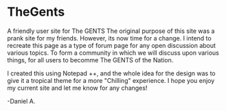 # TheGents
A friendly user site for The GENTS
The original purpose of this site was a prank site for my friends. However, its now time for a change. I intend to recreate this page as a type of forum page for any open discussion about various topics. To form a community in which we will discuss upon various things, for all users to becomme The GENTS of the Nation.

I created this using Notepad ++, and the whole idea for the design was to give it a tropical theme for a more "Chilling" experience.
I hope you enjoy my current site and let me know for any changes!

-Daniel A.
